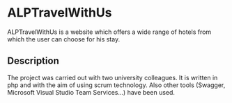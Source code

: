 # ALPTravelWithUs

ALPTravelWithUs is a website which offers a wide range of hotels from which the user can choose for his stay.

## Description

The project was carried out with two university colleagues. It is written in php and with the aim of using scrum technology.
Also other tools (Swagger, Microsoft Visual Studio Team Services...) have been used.
